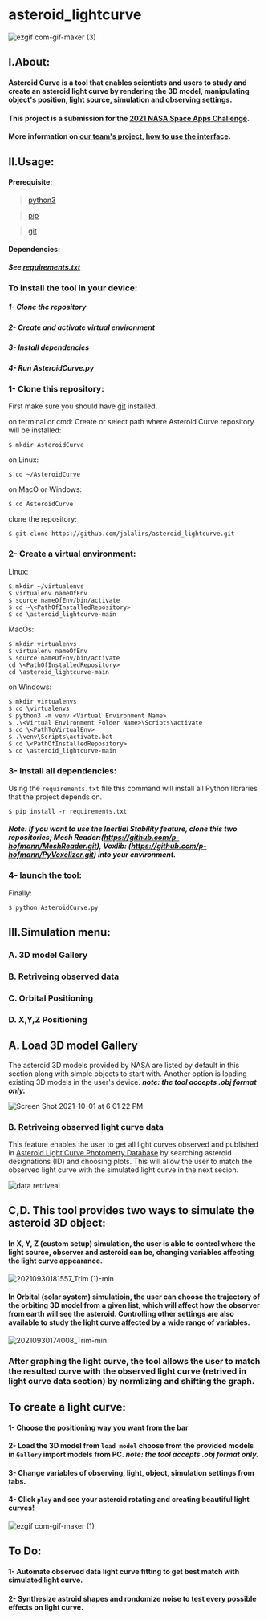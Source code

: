 # asteroid_lightcurve

![ezgif com-gif-maker (3)](https://user-images.githubusercontent.com/83130573/135700079-26e068c9-79c0-4adf-a8b9-4bad44d7e836.gif)

## I.About:
#### Asteroid Curve is a tool that enables scientists and users to study and create an asteroid light curve by rendering the 3D model, manipulating object's position, light source, simulation and observing settings. 
#### This project is a submission for the [2021 NASA Space Apps Challenge](https://www.spaceappschallenge.org/about/). 
#### More information on [our team's project](https://2021.spaceappschallenge.org/challenges/statements/when-light-curves-throw-us-curve-balls/teams/glowing-darkness/project), [how to use the interface](https://www.youtube.com/watch?v=LkDYK82yCeo).


## II.Usage:
#### Prerequisite:
>[python3](https://www.python.org/downloads/)


>[pip](https://pypi.org/project/pip/)


>[git](https://git-scm.com/downloads)


#### Dependencies:
***See [requirements.txt](https://github.com/jalalirs/asteroid_lightcurve/blob/main/requirements.txt)***


### To install the tool in your device:
##### 1- Clone the repository
##### 2- Create and activate virtual environment
##### 3- Install dependencies
##### 4- Run AsteroidCurve.py

### 1- Clone this repository:
First make sure you should have [git](https://git-scm.com/downloads) installed.

on terminal or cmd:
Create or select path where Asteroid Curve repository will be installed:
```
$ mkdir AsteroidCurve
```
on Linux:
```
$ cd ~/AsteroidCurve
```
on MacO or Windows:
```
$ cd AsteroidCurve
```
clone the repository:
```
$ git clone https://github.com/jalalirs/asteroid_lightcurve.git
```

### 2- Create a virtual environment:

Linux:
```
$ mkdir ~/virtualenvs
$ virtualenv nameOfEnv
$ source nameOfEnv/bin/activate
$ cd ~\<PathOfInstalledRepository>
$ cd \asteroid_lightcurve-main
```
MacOs:
```
$ mkdir virtualenvs
$ virtualenv nameOfEnv
$ source nameOfEnv/bin/activate
cd \<PathOfInstalledRepository>
cd \asteroid_lightcurve-main
```
on Windows:
```
$ mkdir virtualenvs
$ cd \virtualenvs
$ python3 -m venv <Virtual Environment Name>
$ .\<Virtual Environment Folder Name>\Scripts\activate
$ cd \<PathToVirtualEnv>
$ .\venv\Scripts\activate.bat
$ cd \<PathOfInstalledRepository>
$ cd \asteroid_lightcurve-main
```

### 3- Install all dependencies:
Using the `requirements.txt` file this command will install all Python libraries that the project depends on.
```
$ pip install -r requirements.txt
```
#### ***Note: If you want to use the Inertial Stability feature, clone this two repositories; Mesh Reader:(https://github.com/p-hofmann/MeshReader.git), Voxlib: (https://github.com/p-hofmann/PyVoxelizer.git) into your environment.***

### 4- launch the tool:
Finally:
```
$ python AsteroidCurve.py
```

### 



## III.Simulation menu:

### A. 3D model Gallery
### B. Retriveing observed data
### C. Orbital Positioning
### D. X,Y,Z Positioning 


## A. Load 3D model Gallery
The asteroid 3D models provided by NASA are listed by default in this section along with simple objects to start with.
Another option is loading existing 3D models in the user's device.
***note: the tool accepts .obj format only.***

![Screen Shot 2021-10-01 at 6 01 22 PM](https://user-images.githubusercontent.com/83130573/135697219-53678fca-24bb-4470-a5f4-e92e8efca82d.png)

### B. Retriveing observed light curve data 
This feature enables the user to get all light curves observed and published in [Asteroid Light Curve Photomerty Database](https://alcdef.org/) by searching asteroid designations (ID) and choosing plots. This will allow the user to match the observed light curve with the simulated light curve in the next secion.

![data retriveal](https://user-images.githubusercontent.com/83130573/135698494-dac0c802-abf7-4247-a29b-dedb343a8ad3.gif)


## C,D. This tool provides two ways to simulate the asteroid 3D object:

#### In X, Y, Z (custom setup) simulation, the user is able to control where the light source, observer and asteroid can be, changing variables affecting the light curve appearance.
![20210930181557_Trim (1)-min](https://user-images.githubusercontent.com/83130573/135499736-1eb66f1c-464a-4231-bdb8-7fba0dc305fc.gif)

#### In Orbital (solar system) simulatioin, the user can choose the trajectory of the orbiting 3D model from a given list, which will affect how the observer from earth will see the asteroid. Controlling other settings are also available to study the light curve affected by a wide range of variables.
![20210930174008_Trim-min](https://user-images.githubusercontent.com/83130573/135499921-12c35a1f-2778-49fd-a559-3a4dc323195c.gif)

### After graphing the light curve, the tool allows the user to match the resulted curve with the observed light curve (retrived in light curve data section) by normlizing and shifting the graph.

## To create a light curve:
#### 1- Choose the positioning way you want from the bar 
#### 2- Load the 3D model from `load model` choose from the provided models in `Gallery` import models from PC. ***note: the tool accepts .obj format only.***
#### 3- Change variables of observing, light, object, simulation settings from tabs.
#### 4- Click `play` and see your asteroid rotating and creating beautiful light curves!

![ezgif com-gif-maker (1)](https://user-images.githubusercontent.com/83130573/135501739-f0ba9732-206b-4553-ad82-1a9317e0f3ce.gif)


## To Do:
#### 1- Automate observed data light curve fitting to get best match with simulated light curve.
#### 2- Synthesize astroid shapes and rondomize noise to test every possible effects on light curve.
